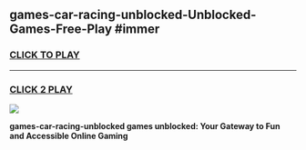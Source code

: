 
## games-car-racing-unblocked-Unblocked-Games-Free-Play #immer
<h3>
<a href="https://us.freeplayer.one?title=games-car-racing-unblocked&ref=9M">CLICK TO PLAY</a></h3>
<hr>

<h3>
<a href="https://us.freeplayer.one?title=games-car-racing-unblocked&ref=9M">CLICK 2 PLAY</a>
  
</h3>

<a href="https://us.freeplayer.one?title=games-car-racing-unblocked&ref=9M"><img src="https://clearcache.store/games.png"></a>


**games-car-racing-unblocked games unblocked: Your Gateway to Fun and Accessible Online Gaming**
